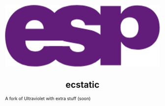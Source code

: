 <p align="center"><img src="https://raw.githubusercontent.com/luckiistar/ecstatic-proxy/main/e.png" height="200"></p>

<h1 align="center">ecstatic</h1>

A fork of Ultraviolet with extra stuff (soon)

